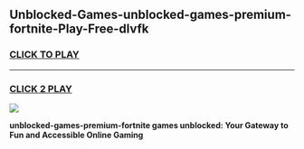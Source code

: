 
## Unblocked-Games-unblocked-games-premium-fortnite-Play-Free-dlvfk
<h3>
<a href="https://premium76.site?title=unblocked-games-premium-fortnite&ref=10A">CLICK TO PLAY</a></h3>
<hr>

<h3>
<a href="https://premium76.site?title=unblocked-games-premium-fortnite&ref=10A">CLICK 2 PLAY</a>
  
</h3>

<a href="https://premium76.site?title=unblocked-games-premium-fortnite&ref=10A"><img src="https://clearcache.store/games.png"></a>


**unblocked-games-premium-fortnite games unblocked: Your Gateway to Fun and Accessible Online Gaming**
